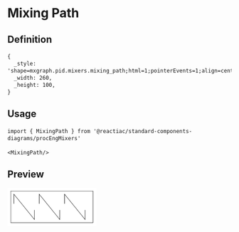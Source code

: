 # Mixing Path

## Definition

```
{
  _style: 'shape=mxgraph.pid.mixers.mixing_path;html=1;pointerEvents=1;align=center;verticalLabelPosition=bottom;verticalAlign=top;dashed=0;',
  _width: 260,
  _height: 100,
}
```

## Usage

```
import { MixingPath } from '@reactiac/standard-components-diagrams/procEngMixers'

<MixingPath/>
```

## Preview

<img src="./mixing-path.png" width="200"/>
